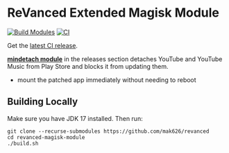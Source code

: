 # ReVanced Extended Magisk Module

[![Build Modules](https://github.com/mak626/revanced/actions/workflows/build.yml/badge.svg)](https://github.com/mak626/revanced/actions/workflows/build.yml)
[![CI](https://github.com/mak626/revanced/actions/workflows/ci.yml/badge.svg?event=schedule)](https://github.com/mak626/revanced/actions/workflows/ci.yml)

Get the [latest CI release](https://github.com/mak626/revanced/releases).

[**mindetach module**](https://github.com/j-hc/mindetach-magisk) in the releases section detaches YouTube and YouTube Music from Play Store and blocks it from updating them.

- mount the patched app immediately without needing to reboot

## Building Locally

Make sure you have JDK 17 installed. Then run:

```console
git clone --recurse-submodules https://github.com/mak626/revanced
cd revanced-magisk-module
./build.sh
```
